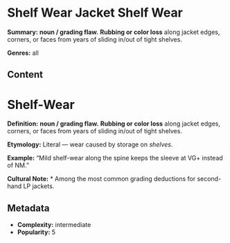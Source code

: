 # Shelf Wear Jacket Shelf Wear

**Summary:** **noun / grading flaw.** **Rubbing or color loss** along jacket edges, corners, or faces from years of sliding in/out of tight shelves.

**Genres:** all

## Content

# Shelf-Wear

**Definition:** **noun / grading flaw.** **Rubbing or color loss** along jacket edges, corners, or faces from years of sliding in/out of tight shelves.

**Etymology:** Literal — wear caused by storage on *shelves*.

**Example:** “Mild shelf-wear along the spine keeps the sleeve at VG+ instead of NM.”

**Cultural Note:** * Among the most common grading deductions for second-hand LP jackets.

## Metadata

- **Complexity:** intermediate
- **Popularity:** 5
